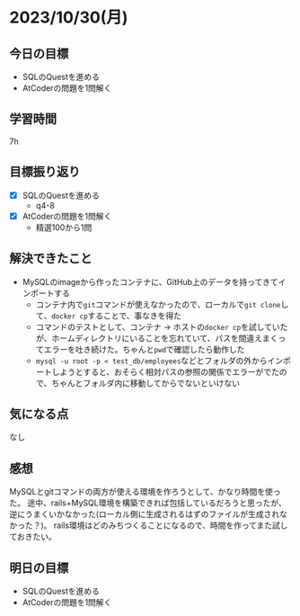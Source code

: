 # 2023/10/30(月)

## 今日の目標
- SQLのQuestを進める
- AtCoderの問題を1問解く

## 学習時間
7h

## 目標振り返り
* [x] SQLのQuestを進める
  * q4-8
* [x] AtCoderの問題を1問解く
  * 精選100から1問

## 解決できたこと
- MySQLのimageから作ったコンテナに、GitHub上のデータを持ってきてインポートする
  - コンテナ内で`git`コマンドが使えなかったので、ローカルで`git clone`して、`docker cp`することで、事なきを得た
  - コマンドのテストとして、コンテナ -> ホストの`docker cp`を試していたが、ホームディレクトリにいることを忘れていて、パスを間違えまくってエラーを吐き続けた。ちゃんと`pwd`で確認したら動作した
  - `mysql -u root -p < test_db/employees`などとフォルダの外からインポートしようとすると、おそらく相対パスの参照の関係でエラーがでたので、ちゃんとフォルダ内に移動してからでないといけない

## 気になる点
なし

## 感想
MySQLとgitコマンドの両方が使える環境を作ろうとして、かなり時間を使った。
途中、rails+MySQL環境を構築できれば包括しているだろうと思ったが、逆にうまくいかなかった(ローカル側に生成されるはずのファイルが生成されなかった？)。
rails環境はどのみちつくることになるので、時間を作ってまた試しておきたい。

## 明日の目標
- SQLのQuestを進める
- AtCoderの問題を1問解く
